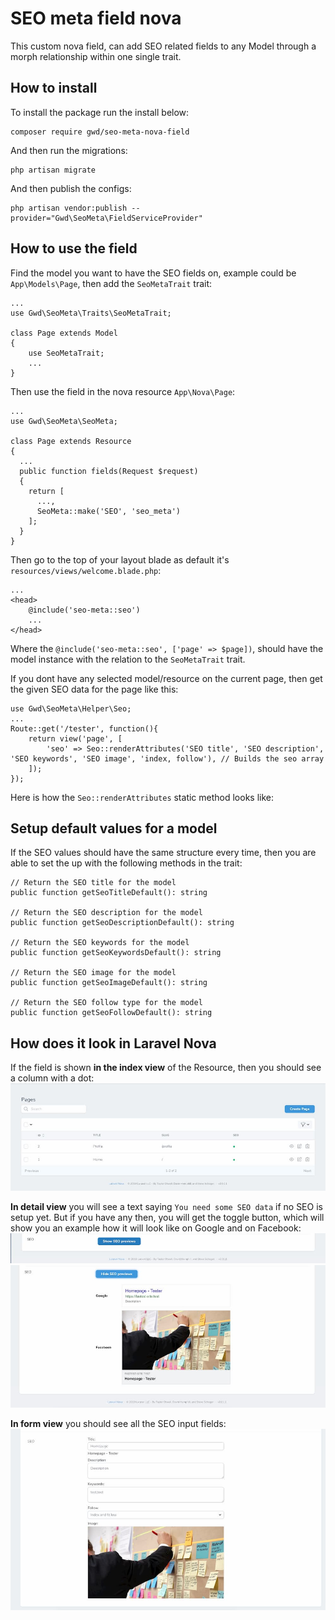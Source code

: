 # SEO meta field nova
This custom nova field, can add SEO related fields to any Model through a morph relationship within one single trait.

## How to install
To install the package run the install below:
```
composer require gwd/seo-meta-nova-field
```

And then run the migrations:
```
php artisan migrate
```

And then publish the configs:
```
php artisan vendor:publish --provider="Gwd\SeoMeta\FieldServiceProvider"
```

## How to use the field
Find the model you want to have the SEO fields on, example could be `App\Models\Page`, then add the `SeoMetaTrait` trait:
```
...
use Gwd\SeoMeta\Traits\SeoMetaTrait;

class Page extends Model
{
    use SeoMetaTrait;
    ...
}
```

Then use the field in the nova resource `App\Nova\Page`:
```
...
use Gwd\SeoMeta\SeoMeta;

class Page extends Resource
{
  ...
  public function fields(Request $request)
  {
    return [
      ...,
      SeoMeta::make('SEO', 'seo_meta')
    ];
  }
}
```

Then go to the top of your layout blade as default it's `resources/views/welcome.blade.php`:
```
...
<head>
    @include('seo-meta::seo')
    ...
</head>
```

Where the `@include('seo-meta::seo', ['page' => $page])`, should have the model instance with the relation to the `SeoMetaTrait` trait.

If you dont have any selected model/resource on the current page, then get the given SEO data for the page like this:
```
use Gwd\SeoMeta\Helper\Seo;
...
Route::get('/tester', function(){
    return view('page', [
        'seo' => Seo::renderAttributes('SEO title', 'SEO description', 'SEO keywords', 'SEO image', 'index, follow'), // Builds the seo array
    ]);
});
```

Here is how the `Seo::renderAttributes` static method looks like:

## Setup default values for a model
If the SEO values should have the same structure every time, then you are able to set the up with the following methods in the trait:
```
// Return the SEO title for the model
public function getSeoTitleDefault(): string

// Return the SEO description for the model
public function getSeoDescriptionDefault(): string

// Return the SEO keywords for the model
public function getSeoKeywordsDefault(): string

// Return the SEO image for the model
public function getSeoImageDefault(): string

// Return the SEO follow type for the model
public function getSeoFollowDefault(): string
```

## How does it look in Laravel Nova
If the field is shown **in the index view** of the Resource, then you should see a column with a dot:
![alt text](/assets/images/seo-field-index.jpg)

**In detail view** you will see a text saying `You need some SEO data` if no SEO is setup yet. But if you have any then, you will get the toggle button, which will show you an example how it will look like on Google and on Facebook:
![alt text](/assets/images/seo-field-detail-hidden.jpg)
![alt text](/assets/images/seo-field-detail-show.jpg)


**In form view** you should see all the SEO input fields:
![alt text](/assets/images/seo-field-form.jpg)
